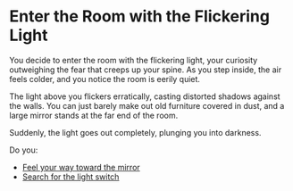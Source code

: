 # Enter the Room with the Flickering Light

You decide to enter the room with the flickering light, your curiosity outweighing the fear that creeps up your spine. As you step inside, the air feels colder, and you notice the room is eerily quiet.

The light above you flickers erratically, casting distorted shadows against the walls. You can just barely make out old furniture covered in dust, and a large mirror stands at the far end of the room. 

Suddenly, the light goes out completely, plunging you into darkness.

Do you:

- [Feel your way toward the mirror](feel-mirror.md)
- [Search for the light switch](search-light.md)
